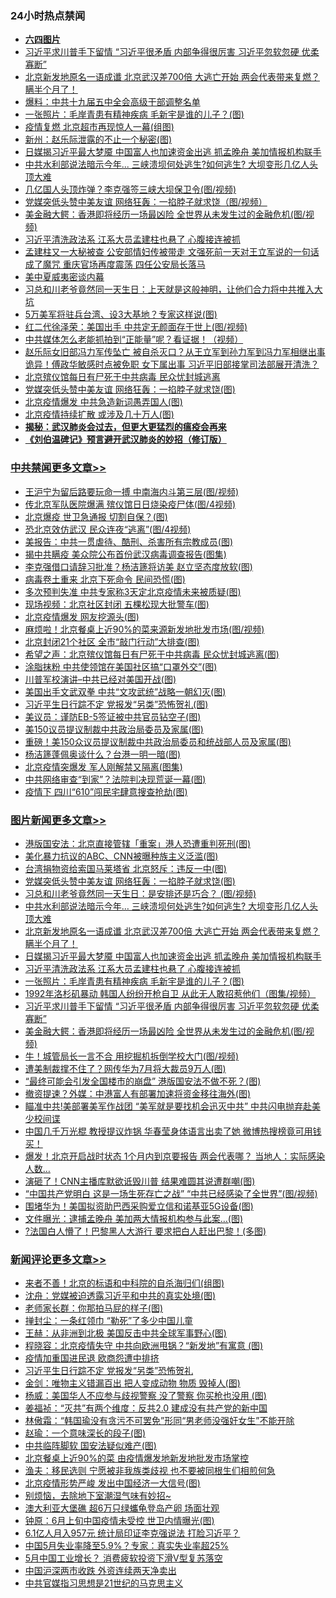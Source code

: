 <div class="catlist">
<h3>24小时热点禁闻</h3>
<ul>
<li><b><a href="64photo" target="_blank">六四图片</a></b></li>
<li><a href="https://github.com/fqnews/bnews/blob/master/topimagenews/20200615/1345099.md">习近平求川普手下留情 “习近平很矛盾 内部争得很厉害 习近平忽软忽硬 优柔寡断”</a></li>
<li><a href="https://github.com/fqnews/bnews/blob/master/topimagenews/20200615/1345231.md">北京新发地原名一语成谶 北京武汉差700倍 大逃亡开始 两会代表带来复燃？瞒半个月了！</a></li>
<li><a href="https://github.com/fqnews/bnews/blob/master/cbnews/20200615/1345109.md">爆料：中共十九届五中全会高级干部调整名单</a></li>
<li><a href="https://github.com/fqnews/bnews/blob/master/topimagenews/20200615/1345133.md">一张照片：毛岸青患有精神疾病 毛新宇是谁的儿子？(图)</a></li>
<li><a href="https://github.com/fqnews/bnews/blob/master/cnnews/20200615/1345063.md">疫情复燃 北京超市再现惊人一幕(组图)</a></li>
<li><a href="https://github.com/fqnews/bnews/blob/master/cbnews/20200615/1345087.md">新州：赵乐际泄露的不止一个秘密(图)</a></li>
<li><a href="https://github.com/fqnews/bnews/blob/master/topimagenews/20200615/1345204.md">日媒揭习近平最大梦魇 中国富人也加速资金出逃 抓孟晚舟 美加情报机构联手</a></li>
<li><a href="https://github.com/fqnews/bnews/blob/master/topimagenews/20200615/1345297.md">中共水利部说法暗示今年... 三峡溃坝何处逃生?如何逃生? 大坝变形几亿人头顶大难</a></li>
<li><a href="https://github.com/fqnews/bnews/blob/master/cbnews/20200615/1345197.md">几亿国人头顶炸弹？李克强签三峡大坝保卫令(图/视频)</a></li>
<li><a href="https://github.com/fqnews/bnews/blob/master/cbnews/20200615/1345198.md">党媒突低头赞中美友谊 网络狂轰：一掐脖子就求饶（图/视频）</a></li>
<li><a href="https://github.com/fqnews/bnews/blob/master/topimagenews/20200615/1345098.md">美金融大鳄：香港即将经历一场最凶险 全世界从未发生过的金融危机(图/视频)</a></li>
<li><a href="https://github.com/fqnews/bnews/blob/master/topimagenews/20200615/1345164.md">习近平清洗政法系 江系大员孟建柱也悬了 心腹接连被抓</a></li>
<li><a href="https://github.com/fqnews/bnews/blob/master/comments/20200615/1345182.md">孟建柱又一大秘被查 公安部情妇传被带走 文强死前一天对王立军说的一句话成了魔咒 重庆官场再度震荡 四任公安局长落马</a></li>
<li><a href="https://github.com/fqnews/bnews/blob/master/cbnews/20200616/783481.md">美中夏威夷密谈内幕</a></li>
<li><a href="https://github.com/fqnews/bnews/blob/master/comments/20200615/1345103.md">习总和川老爷竟然同一天生日：上天就是这般神明，让他们合力将中共推入大坑</a></li>
<li><a href="https://github.com/fqnews/bnews/blob/master/cbnews/20200615/1345173.md">5万美军将驻兵台湾、设3大基地？专家这样说(图)</a></li>
<li><a href="https://github.com/fqnews/bnews/blob/master/cbnews/20200615/1345172.md">红二代徐泽荣：美国出手 中共定无颜面存于世上(图/视频)</a></li>
<li><a href="https://github.com/fqnews/bnews/blob/master/cbnews/20200616/1345423.md">中共媒体怎么老能抓拍到“正能量”呢？看证据！（视频）</a></li>
<li><a href="https://github.com/fqnews/bnews/blob/master/comments/20200615/1345170.md">赵乐际女旧部冯力军传坠亡 被自杀灭口？从王立军到孙力军到冯力军相继出事 诡异！傅政华敏感时点被免职 女下属出事 习近平旧部接掌司法部展开清洗？</a></li>
<li><a href="https://github.com/fqnews/bnews/blob/master/comments/20200616/1345422.md">北京殡仪馆每日有尸死于中共病毒  民众忧封城逃离</a></li>
<li><a href="https://github.com/fqnews/bnews/blob/master/topimagenews/20200615/1345330.md">党媒突低头赞中美友谊 网络狂轰：一掐脖子就求饶(图)</a></li>
<li><a href="https://github.com/fqnews/bnews/blob/master/cbnews/20200615/1345086.md">北京疫情爆发 中共急造新词愚弄国人(图)</a></li>
<li><a href="https://github.com/fqnews/bnews/blob/master/cbnews/20200615/1345119.md">北京疫情持续扩散 或涉及几十万人(图)</a></li>
<li><b><a href="https://github.com/fqnews/bnews/blob/master/comments/20200211/1275071.md" target="_blank">揭秘：武汉肺炎会过去，但更大更猛烈的瘟疫会再来</a></b></li>
<li><b><a href="https://github.com/fqnews/bnews/blob/master/comments/20200207/1272816.md" target="_blank">《刘伯温碑记》预言避开武汉肺炎的妙招（修订版）</a></b></li>
</ul>
</div>

<div class="catlist">
<h3><a href="https://github.com/fqnews/bnews/blob/master/cbnews/" target="_blank">中共禁闻</a><span><a href="https://github.com/fqnews/bnews/blob/master/cbnews/" target="_blank" rel="nofollow">更多文章>></a></span></h3>
<ul>
<li><a href="https://github.com/fqnews/bnews/blob/master/cbnews/20200616/1345581.md" target="_blank">王沪宁为留后路要玩命一搏 中南海内斗第三层(图/视频)</a></li>
<li><a href="https://github.com/fqnews/bnews/blob/master/cbnews/20200616/1345580.md" target="_blank">传北京军队医院爆满 殡仪馆日日烧染疫尸体(图/4视频)</a></li>
<li><a href="https://github.com/fqnews/bnews/blob/master/cbnews/20200616/1345576.md" target="_blank">北京爆疫 世卫急通报 切割自保？(图)</a></li>
<li><a href="https://github.com/fqnews/bnews/blob/master/cbnews/20200616/1345575.md" target="_blank">恐北京效仿武汉 民众连夜“逃离”(图/4视频)</a></li>
<li><a href="https://github.com/fqnews/bnews/blob/master/cbnews/20200616/1345568.md" target="_blank">美报告：中共一贯虐待、酷刑、杀害所有宗教成员(图)</a></li>
<li><a href="https://github.com/fqnews/bnews/blob/master/cbnews/20200616/1345567.md" target="_blank">揭中共瞒疫 美众院公布首份武汉病毒调查报告(图集)</a></li>
<li><a href="https://github.com/fqnews/bnews/blob/master/cbnews/20200616/1345566.md" target="_blank">李克强借口请辞习批准？杨洁篪将访美 赵立坚态度放软(图)</a></li>
<li><a href="https://github.com/fqnews/bnews/blob/master/cbnews/20200616/1345565.md" target="_blank">病毒卷土重来 北京下死命令 民间恐慌(图)</a></li>
<li><a href="https://github.com/fqnews/bnews/blob/master/cbnews/20200616/1345564.md" target="_blank">多次预判失准 中共专家称3天定北京疫情未来被质疑(图)</a></li>
<li><a href="https://github.com/fqnews/bnews/blob/master/cbnews/20200616/1345563.md" target="_blank">现场视频：北京社区封闭 五棵松现大批警车(图)</a></li>
<li><a href="https://github.com/fqnews/bnews/blob/master/cbnews/20200616/1345562.md" target="_blank">北京疫情爆发 网友挖源头(图)</a></li>
<li><a href="https://github.com/fqnews/bnews/blob/master/cbnews/20200616/1345552.md" target="_blank">麻烦啦！北京餐桌上近90%的菜来源新发地批发市场(图/视频)</a></li>
<li><a href="https://github.com/fqnews/bnews/blob/master/cbnews/20200616/1345551.md" target="_blank">北京封闭21个社区 全市“敲门行动”大排查(图)</a></li>
<li><a href="https://github.com/fqnews/bnews/blob/master/cbnews/20200616/1345543.md" target="_blank">希望之声：北京殡仪馆每日有尸死于中共病毒 民众忧封城逃离(图)</a></li>
<li><a href="https://github.com/fqnews/bnews/blob/master/cbnews/20200616/1345524.md" target="_blank">涂脂抹粉 中共使领馆在美国社区搞“口罩外交”(图)</a></li>
<li><a href="https://github.com/fqnews/bnews/blob/master/cbnews/20200616/1345523.md" target="_blank">川普军校演讲&#8211;中共已经对美国开战(图)</a></li>
<li><a href="https://github.com/fqnews/bnews/blob/master/cbnews/20200616/1345522.md" target="_blank">美国出手文武双拳 中共“文攻武统”战略一朝幻灭(图)</a></li>
<li><a href="https://github.com/fqnews/bnews/blob/master/cbnews/20200616/1345521.md" target="_blank">习近平生日行踪不定 党报发“另类”恐怖贺礼(图)</a></li>
<li><a href="https://github.com/fqnews/bnews/blob/master/cbnews/20200616/1345520.md" target="_blank">美议员：谨防EB-5签证被中共官员钻空子(图)</a></li>
<li><a href="https://github.com/fqnews/bnews/blob/master/cbnews/20200616/1345512.md" target="_blank">美150议员提议制裁中共政治局委员及家属(图)</a></li>
<li><a href="https://github.com/fqnews/bnews/blob/master/cbnews/20200616/1345511.md" target="_blank">重磅！美150众议员提议制裁中共政治局委员和统战部人员及家属(图)</a></li>
<li><a href="https://github.com/fqnews/bnews/blob/master/cbnews/20200616/1345510.md" target="_blank">杨洁篪蓬佩奥谈什么？台港一明一暗(图)</a></li>
<li><a href="https://github.com/fqnews/bnews/blob/master/cbnews/20200616/1345509.md" target="_blank">北京疫情突爆发 军人刚解禁又隔离(图集)</a></li>
<li><a href="https://github.com/fqnews/bnews/blob/master/cbnews/20200616/1345508.md" target="_blank">中共网络审查“到家”？法院判决现荒诞一幕(图)</a></li>
<li><a href="https://github.com/fqnews/bnews/blob/master/cbnews/20200616/1345504.md" target="_blank">疫情下 四川“610”闯民宅肆意搜查抢劫(图)</a></li>

</ul>
</div>
<div class="catlist">
<h3><a href="https://github.com/fqnews/bnews/blob/master/topimagenews/" target="_blank">图片新闻</a><span><a href="https://github.com/fqnews/bnews/blob/master/topimagenews/" target="_blank" rel="nofollow">更多文章>></a></span></h3>
<ul>
<li><a href="https://github.com/fqnews/bnews/blob/master/topimagenews/20200616/1345495.md" target="_blank">港版国安法：北京直接管辖「重案」港人恐遭重判死刑(图)</a></li>
<li><a href="https://github.com/fqnews/bnews/blob/master/topimagenews/20200615/1345332.md" target="_blank">美化暴力抗议的ABC、CNN被曝种族主义泛滥(图)</a></li>
<li><a href="https://github.com/fqnews/bnews/blob/master/topimagenews/20200615/1345331.md" target="_blank">台湾捐物资给索国马莱塔省 北京怒斥：违反一中(图)</a></li>
<li><a href="https://github.com/fqnews/bnews/blob/master/topimagenews/20200615/1345330.md" target="_blank">党媒突低头赞中美友谊 网络狂轰：一掐脖子就求饶(图)</a></li>
<li><a href="https://github.com/fqnews/bnews/blob/master/topimagenews/20200615/1345329.md" target="_blank">习总和川老爷竟然同一天生日：是安排还是巧合？ (图/视频)</a></li>
<li><a href="https://github.com/fqnews/bnews/blob/master/topimagenews/20200615/1345297.md" target="_blank">中共水利部说法暗示今年&#8230; 三峡溃坝何处逃生?如何逃生? 大坝变形几亿人头顶大难</a></li>
<li><a href="https://github.com/fqnews/bnews/blob/master/topimagenews/20200615/1345231.md" target="_blank">北京新发地原名一语成谶 北京武汉差700倍 大逃亡开始 两会代表带来复燃？瞒半个月了！</a></li>
<li><a href="https://github.com/fqnews/bnews/blob/master/topimagenews/20200615/1345204.md" target="_blank">日媒揭习近平最大梦魇 中国富人也加速资金出逃 抓孟晚舟 美加情报机构联手</a></li>
<li><a href="https://github.com/fqnews/bnews/blob/master/topimagenews/20200615/1345164.md" target="_blank">习近平清洗政法系 江系大员孟建柱也悬了 心腹接连被抓</a></li>
<li><a href="https://github.com/fqnews/bnews/blob/master/topimagenews/20200615/1345133.md" target="_blank">一张照片：毛岸青患有精神疾病 毛新宇是谁的儿子？(图)</a></li>
<li><a href="https://github.com/fqnews/bnews/blob/master/topimagenews/20200615/1345118.md" target="_blank">1992年洛杉矶暴动 韩国人纷纷开枪自卫 从此无人敢招惹他们（图集/视频）</a></li>
<li><a href="https://github.com/fqnews/bnews/blob/master/topimagenews/20200615/1345099.md" target="_blank">习近平求川普手下留情 “习近平很矛盾 内部争得很厉害 习近平忽软忽硬 优柔寡断”</a></li>
<li><a href="https://github.com/fqnews/bnews/blob/master/topimagenews/20200615/1345098.md" target="_blank">美金融大鳄：香港即将经历一场最凶险 全世界从未发生过的金融危机(图/视频)</a></li>
<li><a href="https://github.com/fqnews/bnews/blob/master/topimagenews/20200615/1345004.md" target="_blank">牛！城管局长一言不合 用挖掘机拆倒学校大门(图/视频)</a></li>
<li><a href="https://github.com/fqnews/bnews/blob/master/topimagenews/20200615/1344970.md" target="_blank">遭美制裁撑不住了？网传华为7月将大裁员9万人(图)</a></li>
<li><a href="https://github.com/fqnews/bnews/blob/master/topimagenews/20200615/1344926.md" target="_blank">“最终可能会引发全国楼市的崩盘” 港版国安法不做不死？(图)</a></li>
<li><a href="https://github.com/fqnews/bnews/blob/master/topimagenews/20200614/1344847.md" target="_blank">撤资提速？外媒：中港富人有部署加速将资金移往海外(图)</a></li>
<li><a href="https://github.com/fqnews/bnews/blob/master/topimagenews/20200614/1344845.md" target="_blank">瞄准中共!美部署美军作战团 “美军就是要找机会迅灭中共” 中共闪电抛弃赴美少校间谍</a></li>
<li><a href="https://github.com/fqnews/bnews/blob/master/topimagenews/20200614/1344807.md" target="_blank">中国几千万光棍 教授提议炸锅 华春莹身体语言出卖了她 微博热搜榜竟可用钱买！</a></li>
<li><a href="https://github.com/fqnews/bnews/blob/master/topimagenews/20200614/1344730.md" target="_blank">爆发！北京开启战时状态 1个月内到京要报告 两会代表哪？ 当地人：实际感染人数&#8230;</a></li>
<li><a href="https://github.com/fqnews/bnews/blob/master/topimagenews/20200614/1344681.md" target="_blank">演砸了！CNN主播库默欲诋毁川普 结果难圆其说遭群嘲(图)</a></li>
<li><a href="https://github.com/fqnews/bnews/blob/master/topimagenews/20200614/1344678.md" target="_blank">“中国共产党明白 这是一场生死存亡之战” “中共已经感染了全世界”(图/视频)</a></li>
<li><a href="https://github.com/fqnews/bnews/blob/master/topimagenews/20200614/1344601.md" target="_blank">围堵华为！美国拟资助巴西采购爱立信和诺基亚5G设备(图)</a></li>
<li><a href="https://github.com/fqnews/bnews/blob/master/topimagenews/20200614/1344600.md" target="_blank">文件曝光：逮捕孟晚舟 美加两大情报机构参与此案…(图)</a></li>
<li><a href="https://github.com/fqnews/bnews/blob/master/topimagenews/20200614/1344556.md" target="_blank">?法国白人懵了！巴黎黑人大游行 要求把白人赶出巴黎！(多图)</a></li>

</ul>
</div>
<div class="catlist">
<h3><a href="https://github.com/fqnews/bnews/blob/master/comments/" target="_blank">新闻评论</a><span><a href="https://github.com/fqnews/bnews/blob/master/comments/" target="_blank" rel="nofollow">更多文章>></a></span></h3>
<ul>
<li><a href="https://github.com/fqnews/bnews/blob/master/comments/20200616/1345561.md" target="_blank">来者不善！北京的标语和中科院的自杀海归们(组图)</a></li>
<li><a href="https://github.com/fqnews/bnews/blob/master/comments/20200616/1345558.md" target="_blank">沈舟：党媒被迫透露习近平和中共的真实处境(图)</a></li>
<li><a href="https://github.com/fqnews/bnews/blob/master/comments/20200616/1345542.md" target="_blank">老师家长群：你那拍马屁的样子(图)</a></li>
<li><a href="https://github.com/fqnews/bnews/blob/master/comments/20200616/1345529.md" target="_blank">掸封尘：一条红领巾 “勒死”了多少中国儿童</a></li>
<li><a href="https://github.com/fqnews/bnews/blob/master/comments/20200616/1345527.md" target="_blank">王赫：从非洲到北极 美国反击中共全球军事野心(图)</a></li>
<li><a href="https://github.com/fqnews/bnews/blob/master/comments/20200616/1345526.md" target="_blank">程晓容：北京疫情失守 中共向欧洲甩锅？“新发地”有寓意 (图)</a></li>
<li><a href="https://github.com/fqnews/bnews/blob/master/comments/20200616/1345518.md" target="_blank">疫情加重国进民退 欧商怨遭中排挤</a></li>
<li><a href="https://github.com/fqnews/bnews/blob/master/comments/20200616/1345516.md" target="_blank">习近平生日行踪不定 党报发“另类”恐怖贺礼</a></li>
<li><a href="https://github.com/fqnews/bnews/blob/master/comments/20200616/1345515.md" target="_blank">金剑：唯物主义错漏百出 把人变成动物 物质 毁掉人(图)</a></li>
<li><a href="https://github.com/fqnews/bnews/blob/master/comments/20200616/1345514.md" target="_blank">杨威：美国华人不应参与歧视警察 没了警察 你买枪也没用 (图)</a></li>
<li><a href="https://github.com/fqnews/bnews/blob/master/comments/20200616/1345506.md" target="_blank">姜福祯：“灭共”有两个维度：反共2.0 建成没有共产党的新中国</a></li>
<li><a href="https://github.com/fqnews/bnews/blob/master/comments/20200616/1345505.md" target="_blank">林傲霜：“韩国瑜没有贪污不可罢免”形同“男老师没强奸女生”不能开除</a></li>
<li><a href="https://github.com/fqnews/bnews/blob/master/comments/20200616/1345496.md" target="_blank">赵瑜：一个意味深长的段子(图)</a></li>
<li><a href="https://github.com/fqnews/bnews/blob/master/comments/20200616/1345494.md" target="_blank">中共临阵脚软 国安法疑似难产(图)</a></li>
<li><a href="https://github.com/fqnews/bnews/blob/master/comments/20200616/1345492.md" target="_blank">北京餐桌上近90%的菜  由疫情爆发地新发地批发市场掌控</a></li>
<li><a href="https://github.com/fqnews/bnews/blob/master/comments/20200616/1345489.md" target="_blank">渔夫：移民选则 宁愿被非我族类歧视 也不要被同根生们相煎何急</a></li>
<li><a href="https://github.com/fqnews/bnews/blob/master/comments/20200616/1345488.md" target="_blank">北京疫情形势严峻 发出中国经济一大信号(图)</a></li>
<li><a href="https://github.com/fqnews/bnews/blob/master/comments/20200616/1345482.md" target="_blank">别烦恼，去除地下室潮湿气味有妙招~</a></li>
<li><a href="https://github.com/fqnews/bnews/blob/master/comments/20200616/1345481.md" target="_blank">澳大利亚大堡礁 超6万只绿蠵龟登岛产卵 场面壮观</a></li>
<li><a href="https://github.com/fqnews/bnews/blob/master/comments/20200616/1345478.md" target="_blank">钟原：6月上旬中国疫情未受控 世卫内情曝光(图)</a></li>
<li><a href="https://github.com/fqnews/bnews/blob/master/comments/20200616/1345458.md" target="_blank">6.1亿人月入957元  统计局印证李克强说法 打脸习近平？</a></li>
<li><a href="https://github.com/fqnews/bnews/blob/master/comments/20200616/1345454.md" target="_blank">中国5月失业率降至5.9%？专家：真实失业率超25%</a></li>
<li><a href="https://github.com/fqnews/bnews/blob/master/comments/20200616/1345453.md" target="_blank">5月中国工业增长？ 消费疲软投资下滑V型复苏落空</a></li>
<li><a href="https://github.com/fqnews/bnews/blob/master/comments/20200616/1345447.md" target="_blank">中国沪深两市收跌 外资连续两天净卖出</a></li>
<li><a href="https://github.com/fqnews/bnews/blob/master/comments/20200616/1345446.md" target="_blank">中共官媒指习思想是21世纪的马克思主义</a></li>

</ul>
</div>